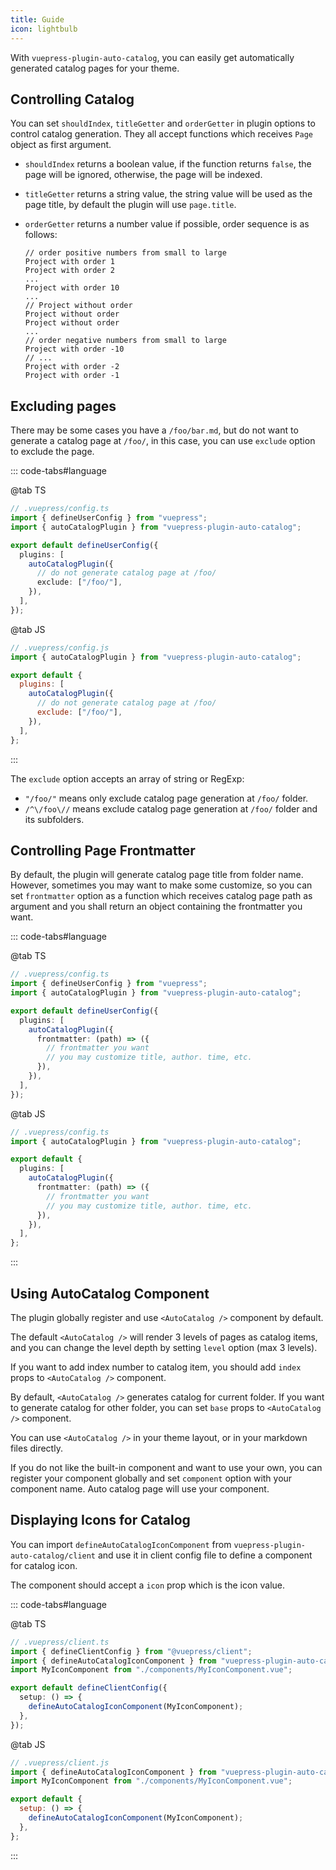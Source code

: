 ```yaml
---
title: Guide
icon: lightbulb
---
```


With `vuepress-plugin-auto-catalog`, you can easily get automatically generated catalog pages for your theme.

<!-- more -->

## Controlling Catalog

You can set `shouldIndex`, `titleGetter` and `orderGetter` in plugin options to control catalog generation. They all accept functions which receives `Page` object as first argument.

- `shouldIndex` returns a boolean value, if the function returns `false`, the page will be ignored, otherwise, the page will be indexed.
- `titleGetter` returns a string value, the string value will be used as the page title, by default the plugin will use `page.title`.
- `orderGetter` returns a number value if possible, order sequence is as follows:

  ```:no-line-numbers
  // order positive numbers from small to large
  Project with order 1
  Project with order 2
  ...
  Project with order 10
  ...
  // Project without order
  Project without order
  Project without order
  ...
  // order negative numbers from small to large
  Project with order -10
  // ...
  Project with order -2
  Project with order -1
  ```

## Excluding pages

There may be some cases you have a `/foo/bar.md`, but do not want to generate a catalog page at `/foo/`, in this case, you can use `exclude` option to exclude the page.

::: code-tabs#language

@tab TS

```ts
// .vuepress/config.ts
import { defineUserConfig } from "vuepress";
import { autoCatalogPlugin } from "vuepress-plugin-auto-catalog";

export default defineUserConfig({
  plugins: [
    autoCatalogPlugin({
      // do not generate catalog page at /foo/
      exclude: ["/foo/"],
    }),
  ],
});
```

@tab JS

```js
// .vuepress/config.js
import { autoCatalogPlugin } from "vuepress-plugin-auto-catalog";

export default {
  plugins: [
    autoCatalogPlugin({
      // do not generate catalog page at /foo/
      exclude: ["/foo/"],
    }),
  ],
};
```

:::

The `exclude` option accepts an array of string or RegExp:

- `"/foo/"` means only exclude catalog page generation at `/foo/` folder.
- `/^\/foo\//` means exclude catalog page generation at `/foo/` folder and its subfolders.

## Controlling Page Frontmatter

By default, the plugin will generate catalog page title from folder name. However, sometimes you may want to make some customize, so you can set `frontmatter` option as a function which receives catalog page path as argument and you shall return an object containing the frontmatter you want.

::: code-tabs#language

@tab TS

```ts
// .vuepress/config.ts
import { defineUserConfig } from "vuepress";
import { autoCatalogPlugin } from "vuepress-plugin-auto-catalog";

export default defineUserConfig({
  plugins: [
    autoCatalogPlugin({
      frontmatter: (path) => ({
        // frontmatter you want
        // you may customize title, author. time, etc.
      }),
    }),
  ],
});
```

@tab JS

```ts
// .vuepress/config.ts
import { autoCatalogPlugin } from "vuepress-plugin-auto-catalog";

export default {
  plugins: [
    autoCatalogPlugin({
      frontmatter: (path) => ({
        // frontmatter you want
        // you may customize title, author. time, etc.
      }),
    }),
  ],
};
```

:::

## Using AutoCatalog Component

The plugin globally register and use `<AutoCatalog />` component by default.

The default `<AutoCatalog />` will render 3 levels of pages as catalog items, and you can change the level depth by setting `level` option (max 3 levels).

If you want to add index number to catalog item, you should add `index` props to `<AutoCatalog />` component.

By default, `<AutoCatalog />` generates catalog for current folder. If you want to generate catalog for other folder, you can set `base` props to `<AutoCatalog />` component.

You can use `<AutoCatalog />` in your theme layout, or in your markdown files directly.

If you do not like the built-in component and want to use your own, you can register your component globally and set `component` option with your component name. Auto catalog page will use your component.

## Displaying Icons for Catalog

You can import `defineAutoCatalogIconComponent` from `vuepress-plugin-auto-catalog/client` and use it in client config file to define a component for catalog icon.

The component should accept a `icon` prop which is the icon value.

::: code-tabs#language

@tab TS

```ts
// .vuepress/client.ts
import { defineClientConfig } from "@vuepress/client";
import { defineAutoCatalogIconComponent } from "vuepress-plugin-auto-catalog/client";
import MyIconComponent from "./components/MyIconComponent.vue";

export default defineClientConfig({
  setup: () => {
    defineAutoCatalogIconComponent(MyIconComponent);
  },
});
```

@tab JS

```js
// .vuepress/client.js
import { defineAutoCatalogIconComponent } from "vuepress-plugin-auto-catalog/client";
import MyIconComponent from "./components/MyIconComponent.vue";

export default {
  setup: () => {
    defineAutoCatalogIconComponent(MyIconComponent);
  },
};
```

:::
